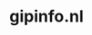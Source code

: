 ---
layout: post
title:  "gipinfo.nl"
internal_url:  "/dutchgov/gipinfo.nl.html"
categories: dutchgov
---